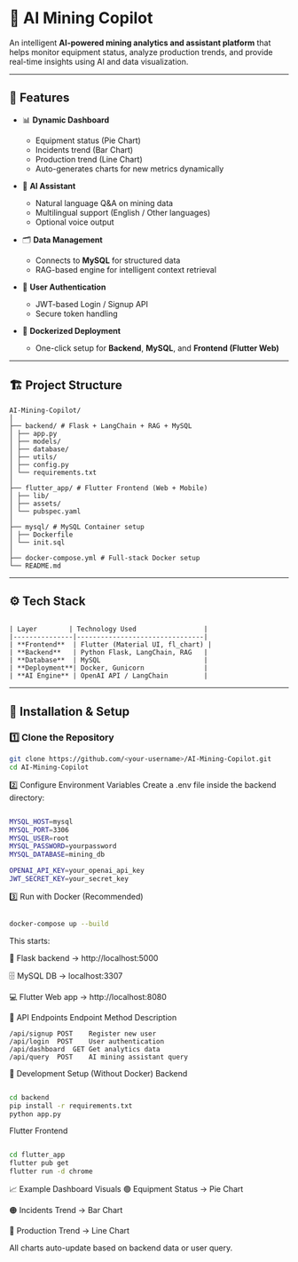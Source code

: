 # 🧠 AI Mining Copilot

An intelligent **AI-powered mining analytics and assistant platform** that helps monitor equipment status, analyze production trends, and provide real-time insights using AI and data visualization.

---

## 🚀 Features

- 📊 **Dynamic Dashboard**
  - Equipment status (Pie Chart)
  - Incidents trend (Bar Chart)
  - Production trend (Line Chart)
  - Auto-generates charts for new metrics dynamically

- 🧠 **AI Assistant**
  - Natural language Q&A on mining data
  - Multilingual support (English / Other languages)
  - Optional voice output

- 🗂️ **Data Management**
  - Connects to **MySQL** for structured data
  - RAG-based engine for intelligent context retrieval

- 🔐 **User Authentication**
  - JWT-based Login / Signup API
  - Secure token handling

- 🐳 **Dockerized Deployment**
  - One-click setup for **Backend**, **MySQL**, and **Frontend (Flutter Web)**

---

## 🏗️ Project Structure
```
AI-Mining-Copilot/
│
├── backend/ # Flask + LangChain + RAG + MySQL
│ ├── app.py
│ ├── models/
│ ├── database/
│ ├── utils/
│ ├── config.py
│ └── requirements.txt
│
├── flutter_app/ # Flutter Frontend (Web + Mobile)
│ ├── lib/
│ ├── assets/
│ └── pubspec.yaml
│
├── mysql/ # MySQL Container setup
│ ├── Dockerfile
│ └── init.sql
│
├── docker-compose.yml # Full-stack Docker setup
└── README.md
```


---

## ⚙️ Tech Stack
```

| Layer        | Technology Used                 |
|---------------|--------------------------------|
| **Frontend**  | Flutter (Material UI, fl_chart) |
| **Backend**   | Python Flask, LangChain, RAG   |
| **Database**  | MySQL                          |
| **Deployment**| Docker, Gunicorn               |
| **AI Engine** | OpenAI API / LangChain         |
```
---

## 🧩 Installation & Setup

### 1️⃣ Clone the Repository

```bash
git clone https://github.com/<your-username>/AI-Mining-Copilot.git
cd AI-Mining-Copilot
```
2️⃣ Configure Environment Variables
Create a .env file inside the backend directory:

```bash

MYSQL_HOST=mysql
MYSQL_PORT=3306
MYSQL_USER=root
MYSQL_PASSWORD=yourpassword
MYSQL_DATABASE=mining_db

OPENAI_API_KEY=your_openai_api_key
JWT_SECRET_KEY=your_secret_key
```
3️⃣ Run with Docker (Recommended)
```bash

docker-compose up --build
```
This starts:

🐍 Flask backend → http://localhost:5000

🗄️ MySQL DB → localhost:3307

💻 Flutter Web app → http://localhost:8080

🧠 API Endpoints
Endpoint	Method	Description
```
/api/signup	POST	Register new user
/api/login	POST	User authentication
/api/dashboard	GET	Get analytics data
/api/query	POST	AI mining assistant query
```
🧰 Development Setup (Without Docker)
Backend
```bash

cd backend
pip install -r requirements.txt
python app.py
```
Flutter Frontend
```bash

cd flutter_app
flutter pub get
flutter run -d chrome
```
📈 Example Dashboard Visuals
🟢 Equipment Status → Pie Chart

🟠 Incidents Trend → Bar Chart

🔵 Production Trend → Line Chart

All charts auto-update based on backend data or user query.
